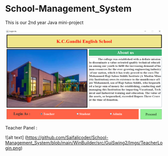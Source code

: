 # School-Management_System
This is our 2nd year Java mini-project

![alt text](https://github.com/Saifalicoder/School-Management_System/blob/main/WinBuilder/src/GuiSwing2/Imgs/FirstPage%20(3).png)

Teacher Panel :

![alt text] (https://github.com/Saifalicoder/School-Management_System/blob/main/WinBuilder/src/GuiSwing2/Imgs/TeacherLogin.png)
